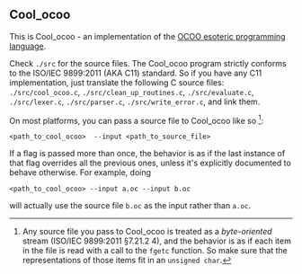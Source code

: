 Cool_ocoo
---

This is Cool_ocoo - an implementation of the [OCOO esoteric programming language](https://esolangs.org/wiki/OCOO).

Check `./src` for the source files. The Cool_ocoo program strictly conforms to the ISO/IEC 9899:2011 (AKA C11) standard. So if you have any C11 implementation, just translate the following C source files: `./src/cool_ocoo.c`, `./src/clean_up_routines.c`, `./src/evaluate.c`, `./src/lexer.c`, `./src/parser.c`, `./src/write_error.c`, and link them.

On most platforms, you can pass a source file to Cool_ocoo like so [^1]:

```
<path_to_cool_ocoo>  --input <path_to_source_file>
```

If a flag is passed more than once, the behavior is as if the last instance of that flag overrides all the previous ones, unless it's explicitly documented to behave otherwise. For example, doing

```
<path_to_cool_ocoo> --input a.oc --input b.oc
```

will actually use the source file `b.oc` as the input rather than `a.oc`.

[^1]: Any source file you pass to Cool_ocoo is treated as a _byte-oriented_ stream (ISO/IEC 9899:2011 §7.21.2 4), and the behavior is as if each item in the file is read with a call to the `fgetc` function. So make sure that the representations of those items fit in an `unsigned char`.
